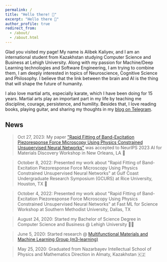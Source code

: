 ```yaml
---
permalink: /
title: "Hello there! 👋"
excerpt: "Hello there 👋"
author_profile: true
redirect_from: 
  - /about/
  - /about.html
---
```


Glad you visited my page! My name is Alibek Kaliyev, and I am an international student from Kazakhstan studying Computer Science and Business at Lehigh University.
Along with my passion for Machine/Deep Learning technologies and Software Engineering, I am trying to combine them, I am deeply interested in topics of
Neuroscience, Cognitive Science and Philosophy. I believe that the link between the brain and AI is the thing that will shape the future of humanity.

I also love martial arts, especially karate, which I have been doing for 15 years. Martial arts play an important part in my life by teaching me discipline, courage, persistence, and humility. Besides that, I love reading books, playing guitar, and sharing my thoughts in my [blog on Telegram](https://t.me/abekek_notes).

## News

> Oct 27, 2023: My paper ["Rapid Fitting of Band-Excitation Piezoresponse Force Microscopy Using Physics Constrained Unsupervised Neural Networks"](https://neurips.cc/virtual/2023/78566) was accepted to NeurIPS 2023 AI for Materials Discovery Workshop in New Orleans, LA 🎉

> October 8, 2022: Presented my work about "Rapid Fitting of Band-Excitation Piezoresponse Force Microscopy Using Physics Constrained Unsupervised Neural Networks" at Gulf Coast Undergraduate Research Symposium (GCURS) at Rice University, Houston, TX 🦉

> October 4, 2022: Presented my work about "Rapid Fitting of Band-Excitation Piezoresponse Force Microscopy Using Physics Constrained Unsupervised Neural Networks" at Fast ML for Science Workshop at Southern Methodist University, Dallas, TX

> August 24, 2020: Started my Bachelor of Science Degree in Computer Science and Business @ Lehigh University 👨‍💻

> June 5, 2020: Started research @ [Multifunctional Materials and Machine Learning Group (m3-learning)](https://m3-learning.com/)

> May 25, 2020: Graduated from Nazarbayev Intellectual School of Physics and Mathematics Direction in Almaty, Kazakhstan 🇰🇿 
